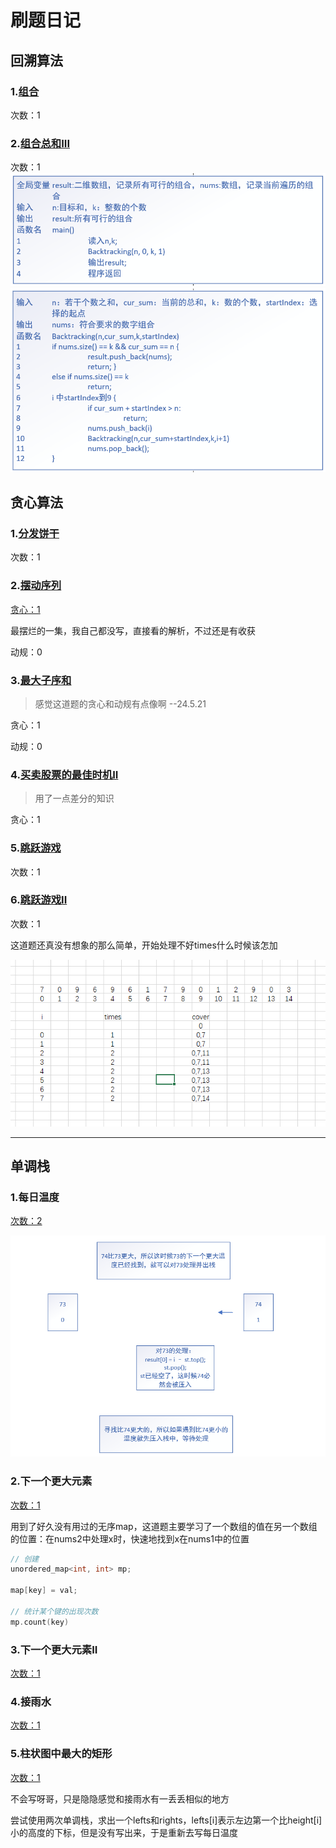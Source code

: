 # 刷题日记

## 回溯算法

### 1.[组合](./problems/0077.组合.md)

次数：1

### 2.[组合总和III](./problems/0216.组合总和III.md)

次数：1
![main()伪代码](pics/combination_sum_2.png)
![Backtracking()伪代码](pics/combination_sum_1.png)


## 贪心算法

### 1.[分发饼干](./problems/0455.分发饼干.md)

次数：1

### 2.[摆动序列](./problems/0376.摆动序列.md)

[贪心：1](./problems/0376.摆动序列.md)

最摆烂的一集，我自己都没写，直接看的解析，不过还是有收获

动规：0

### 3.[最大子序和](./problems/0053.最大子序和.md)

> 感觉这道题的贪心和动规有点像啊  --24.5.21

贪心：1

动规：0

### 4.[买卖股票的最佳时机II](./problems/0122.买卖股票的最佳时机II.md)

> 用了一点差分的知识

贪心：1

### 5.[跳跃游戏](./problems/0055.跳跃游戏.md)

次数：1

### 6.[跳跃游戏II](./problems/0045.跳跃游戏II.md)

次数：1

这道题还真没有想象的那么简单，开始处理不好times什么时候该怎加

![跳跃游戏分析](pics/jump_2.png)

---

## 单调栈

### 1.每日温度

[次数：2](.\problems\0739.每日温度.md)

![每日温度分析](pics/daily_temp_1.png)

### 2.下一个更大元素

[次数：1](./problems/0496.下一个更大元素I.md)

用到了好久没有用过的无序map，这道题主要学习了一个数组的值在另一个数组的位置：在nums2中处理x时，快速地找到x在nums1中的位置

```C++
// 创建
unordered_map<int, int> mp;

map[key] = val;

// 统计某个键的出现次数
mp.count(key)
```

### 3.下一个更大元素II

[次数：1](./problems/0503.下一个更大元素II.md)

### 4.接雨水

[次数：1](./problems/0042.接雨水.md)

### 5.柱状图中最大的矩形

[次数：1](./problems/0084.柱状图中最大的矩形.md)

不会写呀哥，只是隐隐感觉和接雨水有一丢丢相似的地方

尝试使用两次单调栈，求出一个lefts和rights，lefts[i]表示左边第一个比height[i]小的高度的下标，但是没有写出来，于是重新去写每日温度